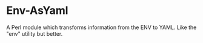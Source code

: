 # Env-AsYaml
A Perl module which transforms information from the ENV to YAML. Like the "env" utility but better.
